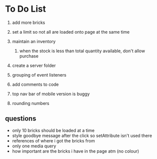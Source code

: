 # To Do List

1. add more bricks

2. set a limit so not all are loaded onto page at the same time

3. maintain an inventory
   1. when the stock is less than total quantity available, don't allow purchase

4. create a server folder

5. grouping of event listeners

6. add comments to code

7. top nav bar of mobile version is buggy

8. rounding numbers

## questions

* only 10 bricks should be loaded at a time
* style goodbye message after the click so setAttribute isn't used there
* references of where i got the bricks from
* only one media query
* how important are the bricks i have in the page atm (no colour)